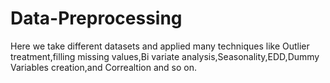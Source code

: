# Data-Preprocessing
Here we take different datasets and applied many techniques like Outlier treatment,filling missing values,Bi variate analysis,Seasonality,EDD,Dummy Variables creation,and Correaltion and so on.
